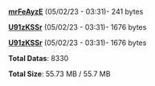 [**mrFeAyzE**](/data/mrFeAyzE.txt) (05/02/23 - 03:31)- 241 bytes

[**U91zKSSr**](/data/U91zKSSr.txt) (05/02/23 - 03:31)- 1676 bytes

[**U91zKSSr**](/data/U91zKSSr.txt) (05/02/23 - 03:31)- 1676 bytes

**Total Datas**: 8330

**Total Size**: 55.73 MB / 55.7 MB